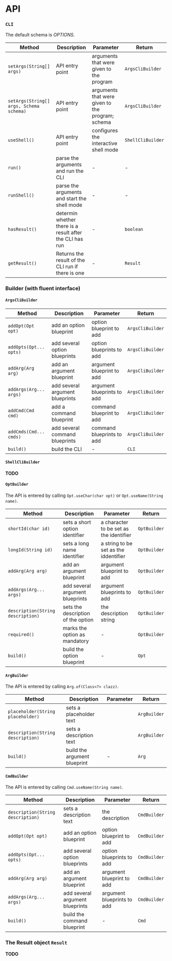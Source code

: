 # API

### `CLI`

The default schema is *OPTIONS*.

| Method | Description | Parameter | Return |
|--------|-------------|-----------|--------|
| `setArgs(String[] args)` | API entry point | arguments that were given to the program  | `ArgsCliBuilder` |
| `setArgs(String[] args, Schema schema)` | API entry point | arguments that were given to the program; schema  | `ArgsCliBuilder` |
| `useShell()` | API entry point | configures the interactive shell mode | `ShellCliBuilder` |
| `run()` | parse the arguments and run the CLI | - | - |
| `runShell()` | parse the arguments and start the shell mode | - | - |
| `hasResult()` | determin whether there is a result after the CLI has run | - | `boolean` |
| `getResult()` | Returns the result of the CLI run if there is one | - | `Result` |

### Builder (with fluent interface)

#### `ArgsCliBuilder`

| Method | Description | Parameter | Return |
|--------|-------------|-----------|--------|
| `addOpt(Opt opt)` | add an option blueprint | option blueprint to add | `ArgsCliBuilder` |
| `addOpts(Opt... opts)` | add several option blueprints | option blueprints to add | `ArgsCliBuilder` |
| `addArg(Arg arg)` | add an argument blueprint | argument blueprint to add | `ArgsCliBuilder` |
| `addArgs(Arg... args)` | add several argument blueprints | argument blueprints to add | `ArgsCliBuilder` |
| `addCmd(Cmd cmd)` | add a command blueprint | command blueprint to add | `ArgsCliBuilder` |
| `addCmds(Cmd... cmds)` | add several command blueprints | command blueprints to add | `ArgsCliBuilder` |
| `build()` | build the CLI | - | `CLI` |

#### `ShellCliBuilder`

**TODO**

#### `OptBuilder`

The API is entered by calling `Opt.useChar(char opt)` or `Opt.useName(String name)`.

| Method | Description | Parameter | Return |
|--------|-------------|-----------|--------|
| `shortId(char id)` | sets a short option identifier | a character to be set as the identifier | `OptBuilder` |
| `longId(String id)` | sets a long name identifier | a string to be set as the iddentifier | `OptBuilder` |
| `addArg(Arg arg)` | add an argument blueprint | argument blueprint to add | `OptBuilder` |
| `addArgs(Arg... args)` | add several argument blueprints | argument blueprints to add | `OptBuilder` |
| `description(String description)` | sets the description of the option | the description string | `OptBuilder` |
| `required()` | marks the option as mandatory | - | `OptBuilder` |
| `build()` | build the option blueprint | - | `Opt` |

#### `ArgBuilder`

The API is entered by calling `Arg.of(Class<?> clazz)`.

| Method | Description | Parameter | Return |
|--------|-------------|-----------|--------|
| `placeholder(String placeholder)` | sets a placeholder text || `ArgBuilder` |
| `description(String description)` | sets a description text || `ArgBuilder` |
| `build()` | build the argument blueprint | - | `Arg` |

#### `CmdBuilder`

The API is entered by calling `Cmd.useName(String name)`.


| Method | Description | Parameter | Return |
|--------|-------------|-----------|--------|
| `description(String description)` | sets a description text | the description | `CmdBuilder` |
| `addOpt(Opt opt)` | add an option blueprint | option blueprint to add | `CmdBuilder` |
| `addOpts(Opt... opts)` | add several option blueprints | option blueprints to add | `CmdBuilder` |
| `addArg(Arg arg)` | add an argument blueprint | argument blueprint to add | `CmdBuilder` |
| `addArgs(Arg... args)` | add several argument blueprints | argument blueprints to add | `CmdBuilder` |
| `build()` | build the command blueprint | - | `Cmd` |

### The Result object `Result`

**TODO**
